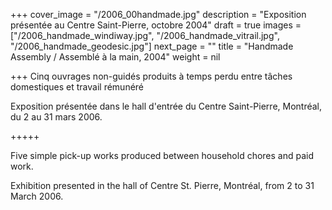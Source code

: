 +++
cover_image = "/2006_00handmade.jpg"
description = "Exposition présentée au Centre Saint-Pierre, octobre 2004"
draft = true
images = ["/2006_handmade_windiway.jpg", "/2006_handmade_vitrail.jpg", "/2006_handmade_geodesic.jpg"]
next_page = ""
title = "Handmade Assembly / Assemblé à la main, 2004"
weight = nil

+++
Cinq ouvrages non-guidés produits à temps perdu entre tâches domestiques et travail rémunéré

Exposition présentée dans le hall d'entrée du Centre Saint-Pierre, Montréal, du 2 au 31 mars 2006. 

\+++++

Five simple pick-up works produced between household chores and paid work. 

Exhibition presented in the hall of Centre St. Pierre, Montréal, from 2 to 31 March 2006. 